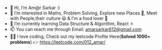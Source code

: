 - 👋 Hi, I’m Am@r Sarkar :)
- 👀 I’m interested in Maths, Problem Solving, Explore new Places 🚀, Meet with People,their culture 😃 & I'm a food lover 🍔
- 🌱 I’m currently learning Data Structure & Algorithm, React ⚛️ 
- 📫 You can reach me through Email: amarsarkar612@gmail.com
- 👨‍💻 I love coding, Check out my leetcode Profile Here(<strong>Solved 1000+ problems</strong>) 👉 https://leetcode.com/012_amar/
